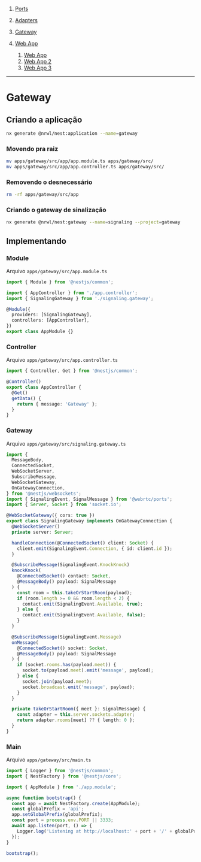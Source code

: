 1. [Ports](./PORTS.md)

1. [Adapters](./ADAPTERS.md)

1. [Gateway](./GATEWAY.md)

1. [Web App](./WEBAPP.md)
   1. [Web App](./WEBAPP.md)
   1. [Web App 2](./WEBAPP-2.md)
   1. [Web App 3](./WEBAPP-3.md)

---

# Gateway

## Criando a aplicação

```sh
nx generate @nrwl/nest:application --name=gateway
```

### Movendo pra raiz

```sh
mv apps/gateway/src/app/app.module.ts apps/gateway/src/
mv apps/gateway/src/app/app.controller.ts apps/gateway/src/
```

### Removendo o desnecessário

```sh
rm -rf apps/gateway/src/app
```

### Criando o gateway de sinalização

```sh
nx generate @nrwl/nest:gateway --name=signaling --project=gateway
```

## Implementando

### Module

Arquivo `apps/gateway/src/app.module.ts`

```ts
import { Module } from '@nestjs/common';

import { AppController } from './app.controller';
import { SignalingGateway } from './signaling.gateway';

@Module({
  providers: [SignalingGateway],
  controllers: [AppController],
})
export class AppModule {}
```

### Controller

Arquivo `apps/gateway/src/app.controller.ts`

```ts
import { Controller, Get } from '@nestjs/common';

@Controller()
export class AppController {
  @Get()
  getData() {
    return { message: 'Gateway' };
  }
}
```

### Gateway

Arquivo `apps/gateway/src/signaling.gateway.ts`

```ts
import {
  MessageBody,
  ConnectedSocket,
  WebSocketServer,
  SubscribeMessage,
  WebSocketGateway,
  OnGatewayConnection,
} from '@nestjs/websockets';
import { SignalingEvent, SignalMessage } from '@webrtc/ports';
import { Server, Socket } from 'socket.io';

@WebSocketGateway({ cors: true })
export class SignalingGateway implements OnGatewayConnection {
  @WebSocketServer()
  private server: Server;

  handleConnection(@ConnectedSocket() client: Socket) {
    client.emit(SignalingEvent.Connection, { id: client.id });
  }

  @SubscribeMessage(SignalingEvent.KnockKnock)
  knockKnock(
    @ConnectedSocket() contact: Socket,
    @MessageBody() payload: SignalMessage
  ) {
    const room = this.takeOrStartRoom(payload);
    if (room.length >= 0 && room.length < 2) {
      contact.emit(SignalingEvent.Available, true);
    } else {
      contact.emit(SignalingEvent.Available, false);
    }
  }

  @SubscribeMessage(SignalingEvent.Message)
  onMessage(
    @ConnectedSocket() socket: Socket,
    @MessageBody() payload: SignalMessage
  ) {
    if (socket.rooms.has(payload.meet)) {
      socket.to(payload.meet).emit('message', payload);
    } else {
      socket.join(payload.meet);
      socket.broadcast.emit('message', payload);
    }
  }

  private takeOrStartRoom({ meet }: SignalMessage) {
    const adapter = this.server.sockets.adapter;
    return adapter.rooms[meet] ?? { length: 0 };
  }
}
```

### Main

Arquivo `apps/gateway/src/main.ts`

```ts
import { Logger } from '@nestjs/common';
import { NestFactory } from '@nestjs/core';

import { AppModule } from './app.module';

async function bootstrap() {
  const app = await NestFactory.create(AppModule);
  const globalPrefix = 'api';
  app.setGlobalPrefix(globalPrefix);
  const port = process.env.PORT || 3333;
  await app.listen(port, () => {
    Logger.log('Listening at http://localhost:' + port + '/' + globalPrefix);
  });
}

bootstrap();
```
